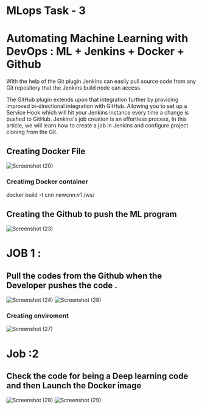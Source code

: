 # MLops Task - 3
# Automating Machine Learning with DevOps : ML + Jenkins + Docker + Github
With the help of the Git plugin Jenkins can easily pull source code from any Git repository that the Jenkins build node can access.

The GitHub plugin extends upon that integration further by providing improved bi-directional integration with GitHub. Allowing you to set up a Service Hook which will hit your Jenkins instance every time a change is pushed to GitHub.
Jenkins's job creation is an effortless process, In this article, we will learn how to create a job in Jenkins and configure project cloning from the Git.

## Creating Docker File

![Screenshot (20)](https://user-images.githubusercontent.com/60083481/83323590-85587500-a27d-11ea-86db-11caa3950abe.png)

### Creatimg Docker container
docker build -t cnn newcnn:v1 /ws/

## Creating the Github to push the ML program

![Screenshot (23)](https://user-images.githubusercontent.com/60083481/83323977-bb96f400-a27f-11ea-8258-1ae72d6504e9.png)

# JOB 1 :
## Pull the codes from the Github when the Developer pushes the code .

![Screenshot (24)](https://user-images.githubusercontent.com/60083481/83324313-0ca7e780-a282-11ea-8eb7-75722c7cab98.png)
![Screenshot (28)](https://user-images.githubusercontent.com/60083481/83324584-df5c3900-a283-11ea-9370-092388f01452.png)

### Creating enviroment
![Screenshot (27)](https://user-images.githubusercontent.com/60083481/83324613-0f0b4100-a284-11ea-9df9-4d7d80472909.png)

# Job :2
## Check the code for being a Deep learning code and then Launch the Docker image

![Screenshot (28)](https://user-images.githubusercontent.com/60083481/83325284-cb670600-a288-11ea-8678-5d0af72bb69b.png)
![Screenshot (29)](https://user-images.githubusercontent.com/60083481/83325286-ce61f680-a288-11ea-93f4-fcefb5628359.png)
